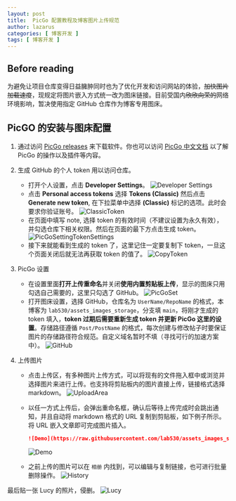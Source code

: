```yaml
---
layout: post
title:  PicGo 配置教程及博客图片上传规范
author: lazarus
categories: [ 博客开发 ]
tags: [ 博客开发 ]
---
```


## Before reading
为避免让项目仓库变得日益臃肿同时也为了优化开发和访问网站的体验，~~加快图片加载速度~~，现规定将图片嵌入方式统一改为图床链接。目前受国内~~欣欣向荣的~~网络环境影响，暂决使用指定 GitHub 仓库作为博客专用图床。

## PicGO 的安装与图床配置

1. 通过访问 [PicGo releases](https://github.com/Molunerfinn/PicGoreleases) 来下载软件。你也可以访问 [PicGo 中文文档](https://picgo.github.io/PicGo-Doc/zh/guide/) 以了解 PicGo 的操作以及插件等内容。
2. 生成 GitHub 的个人 token 用以访问仓库。
    - 打开个人设置，点击 **Developer Settings**。
    ![Developer Settings](https://raw.githubusercontent.com/lab530/assets_images_storage/main/Post/PicGoSettingDevelopS.png)  
    - 点击 **Personal access tokens** 选择 **Tokens (Classic)** 然后点击 **Generate new token**, 在下拉菜单中选择 **(Classic)** 标记的选项。此时会要求你验证账号。
    ![ClassicToken](https://raw.githubusercontent.com/lab530/assets_images_storage/main/Post/PicGoSettingClassicToken.png)  
    - 在页面中填写 note, 选择 token 的有效时间（不建议设置为永久有效），并勾选仓库下相关权限。然后在页面的最下方点击生成 token。
    ![PicGoSettingTokenSettings](https://raw.githubusercontent.com/lab530/assets_images_storage/main/Post/PicGoSettingTokenSettings.png)
    - 接下来就能看到生成的 token 了，这里记住一定要复制下 token，一旦这个页面关闭后就无法再获取 token 的值了。
    ![CopyToken](https://raw.githubusercontent.com/lab530/assets_images_storage/main/Post/PicGoSettingCopyToken.png)

3. PicGo 设置
    - 在设置里面**打开上传重命名**并关闭**使用内置剪贴板上传**，显示的图床只用勾选自己需要的，这里只勾选了 GitHub。
    ![PicGoSet](https://raw.githubusercontent.com/lab530/assets_images_storage/main/Post/PicGoSettingPicGoSet.png)
    - 打开图床设置，选择 GitHub，仓库名为 `UserName/RepoName` 的格式，本博客为 `lab530/assets_images_storage`，分支填 `main`，将刚才生成的 token 填入，**token 过期后需要重新生成 token 并更新 PicGo 这里的设置**。存储路径遵循 `Post/PostName` 的格式，每次创建与修改帖子时要保证图片的存储路径符合规范。自定义域名暂时不填（寻找可行的加速方案中）。
    ![GitHub](https://raw.githubusercontent.com/lab530/assets_images_storage/main/Post/PicGoSettingPicGo.png)
4. 上传图片
    - 点击上传区，有多种图片上传方式，可以将现有的文件拖入框中或浏览并选择图片来进行上传。也支持将剪贴板内的图片直接上传，链接格式选择 markdown。
    ![UploadArea](https://raw.githubusercontent.com/lab530/assets_images_storage/main/Post/PicGoSettingUpLoadArea.png)
    - 以任一方式上传后，会弹出重命名框，确认后等待上传完成时会跳出通知，并且自动将 markdown 格式的 URL 复制到剪贴板，如下例子所示。将 URL 嵌入文章即可完成图片插入。
        ``` markdown
        ![Demo](https://raw.githubusercontent.com/lab530/assets_images_storage/main/Post/PicGoSetting20221023184655.png)
        ```
        ![Demo](https://raw.githubusercontent.com/lab530/assets_images_storage/main/Post/PicGoSetting20221023184655.png)

    - 之前上传的图片可以在 `相册` 内找到，可以编辑与复制链接，也可进行批量删除操作。
    ![History](https://raw.githubusercontent.com/lab530/assets_images_storage/main/Post/PicGoSettingHistory.png)


最后贴一张 Lucy 的照片，侵删。
![Lucy](https://raw.githubusercontent.com/lab530/assets_images_storage/main/Post/PicGoSettingLucy)